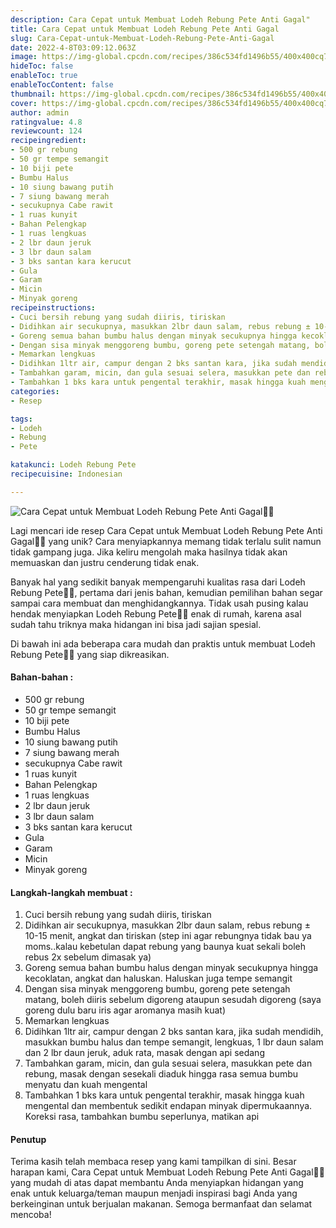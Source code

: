 ```yaml
---
description: Cara Cepat untuk Membuat Lodeh Rebung Pete Anti Gagal"
title: Cara Cepat untuk Membuat Lodeh Rebung Pete Anti Gagal
slug: Cara-Cepat-untuk-Membuat-Lodeh-Rebung-Pete-Anti-Gagal
date: 2022-4-8T03:09:12.063Z
image: https://img-global.cpcdn.com/recipes/386c534fd1496b55/400x400cq70/photo.jpg
hideToc: false
enableToc: true
enableTocContent: false
thumbnail: https://img-global.cpcdn.com/recipes/386c534fd1496b55/400x400cq70/photo.jpg
cover: https://img-global.cpcdn.com/recipes/386c534fd1496b55/400x400cq70/photo.jpg
author: admin
ratingvalue: 4.8
reviewcount: 124
recipeingredient:
- 500 gr rebung
- 50 gr tempe semangit
- 10 biji pete
- Bumbu Halus
- 10 siung bawang putih
- 7 siung bawang merah
- secukupnya Cabe rawit
- 1 ruas kunyit
- Bahan Pelengkap
- 1 ruas lengkuas
- 2 lbr daun jeruk
- 3 lbr daun salam
- 3 bks santan kara kerucut
- Gula
- Garam
- Micin
- Minyak goreng
recipeinstructions:
- Cuci bersih rebung yang sudah diiris, tiriskan
- Didihkan air secukupnya, masukkan 2lbr daun salam, rebus rebung ± 10-15 menit, angkat dan tiriskan (step ini agar rebungnya tidak bau ya moms..kalau kebetulan dapat rebung yang baunya kuat sekali boleh rebus 2x sebelum dimasak ya)
- Goreng semua bahan bumbu halus dengan minyak secukupnya hingga kecoklatan, angkat dan haluskan. Haluskan juga tempe semangit
- Dengan sisa minyak menggoreng bumbu, goreng pete setengah matang, boleh diiris sebelum digoreng ataupun sesudah digoreng (saya goreng dulu baru iris agar aromanya masih kuat)
- Memarkan lengkuas
- Didihkan 1ltr air, campur dengan 2 bks santan kara, jika sudah mendidih, masukkan bumbu halus dan tempe semangit, lengkuas, 1 lbr daun salam dan 2 lbr daun jeruk, aduk rata, masak dengan api sedang
- Tambahkan garam, micin, dan gula sesuai selera, masukkan pete dan rebung, masak dengan sesekali diaduk hingga rasa semua bumbu menyatu dan kuah mengental
- Tambahkan 1 bks kara untuk pengental terakhir, masak hingga kuah mengental dan membentuk sedikit endapan minyak dipermukaannya. Koreksi rasa, tambahkan bumbu seperlunya, matikan api
categories:
- Resep

tags:
- Lodeh
- Rebung
- Pete

katakunci: Lodeh Rebung Pete
recipecuisine: Indonesian

---
```


![Cara Cepat untuk Membuat Lodeh Rebung Pete Anti Gagal👩‍🍳](https://img-global.cpcdn.com/recipes/386c534fd1496b55/400x400cq70/photo.jpg)

Lagi mencari ide resep Cara Cepat untuk Membuat Lodeh Rebung Pete Anti Gagal👩‍🍳 yang unik? Cara menyiapkannya memang tidak terlalu sulit namun tidak gampang juga. Jika keliru mengolah maka hasilnya tidak akan memuaskan dan justru cenderung tidak enak.

Banyak hal yang sedikit banyak mempengaruhi kualitas rasa dari Lodeh Rebung Pete👩‍🍳, pertama dari jenis bahan, kemudian pemilihan bahan segar sampai cara membuat dan menghidangkannya. Tidak usah pusing kalau hendak menyiapkan Lodeh Rebung Pete👩‍🍳 enak di rumah, karena asal sudah tahu triknya maka hidangan ini bisa jadi sajian spesial.

Di bawah ini ada beberapa cara mudah dan praktis untuk membuat Lodeh Rebung Pete👩‍🍳 yang siap dikreasikan.

<!--inarticleads1-->

#### Bahan-bahan :

- 500 gr rebung
- 50 gr tempe semangit
- 10 biji pete
- Bumbu Halus
- 10 siung bawang putih
- 7 siung bawang merah
- secukupnya Cabe rawit
- 1 ruas kunyit
- Bahan Pelengkap
- 1 ruas lengkuas
- 2 lbr daun jeruk
- 3 lbr daun salam
- 3 bks santan kara kerucut
- Gula
- Garam
- Micin
- Minyak goreng

<!--inarticleads2-->

#### Langkah-langkah membuat :

1. Cuci bersih rebung yang sudah diiris, tiriskan
1. Didihkan air secukupnya, masukkan 2lbr daun salam, rebus rebung ± 10-15 menit, angkat dan tiriskan (step ini agar rebungnya tidak bau ya moms..kalau kebetulan dapat rebung yang baunya kuat sekali boleh rebus 2x sebelum dimasak ya)
1. Goreng semua bahan bumbu halus dengan minyak secukupnya hingga kecoklatan, angkat dan haluskan. Haluskan juga tempe semangit
1. Dengan sisa minyak menggoreng bumbu, goreng pete setengah matang, boleh diiris sebelum digoreng ataupun sesudah digoreng (saya goreng dulu baru iris agar aromanya masih kuat)
1. Memarkan lengkuas
1. Didihkan 1ltr air, campur dengan 2 bks santan kara, jika sudah mendidih, masukkan bumbu halus dan tempe semangit, lengkuas, 1 lbr daun salam dan 2 lbr daun jeruk, aduk rata, masak dengan api sedang
1. Tambahkan garam, micin, dan gula sesuai selera, masukkan pete dan rebung, masak dengan sesekali diaduk hingga rasa semua bumbu menyatu dan kuah mengental
1. Tambahkan 1 bks kara untuk pengental terakhir, masak hingga kuah mengental dan membentuk sedikit endapan minyak dipermukaannya. Koreksi rasa, tambahkan bumbu seperlunya, matikan api

#### Penutup

Terima kasih telah membaca resep yang kami tampilkan di sini. Besar harapan kami, Cara Cepat untuk Membuat Lodeh Rebung Pete Anti Gagal👩‍🍳 yang mudah di atas dapat membantu Anda menyiapkan hidangan yang enak untuk keluarga/teman maupun menjadi inspirasi bagi Anda yang berkeinginan untuk berjualan makanan. Semoga bermanfaat dan selamat mencoba!